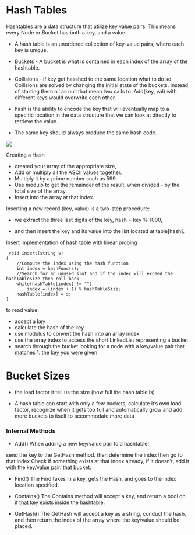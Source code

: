 # Hash Tables
Hashtables are a data structure that utilize key value pairs. This means every Node or Bucket has both a key, and a value.
- A hash table is an unordered collection of key-value pairs, where each key is unique.
- Buckets - A bucket is what is contained in each index of the array of the hashtable. 

- Collisions - if key get hasshed to the same location what to do so Collisions are solved by changing the initial state of the buckets. Instead of starting them all as null that mean two calls to .Add(key, val) with different keys would overwrite each other. 

- hash is the ability to encode the key that will eventually map to a specific location in the data structure that we can look at directly to retrieve the value.

- The same key should always produce the same hash code.

![](https://miro.medium.com/max/1200/1*J7lzku84LsxaeXpbgqRy5Q.png)

Creating a Hash
- created your array of the appropriate size,
- Add or multiply all the ASCII values together.
- Multiply it by a prime number such as 599.
- Use modulo to get the remainder of the result, when divided - by the total size of the array.
- Insert into the array at that index.


Inserting a new record (key, value) is a two-step procedure:

- we extract the three last digits of the key, hash = key % 1000,

- and then insert the key and its value into the list located at table[hash].

Insert
Implementation of hash table with linear probing

     void insert(string s)
    {
        //Compute the index using the hash function
        int index = hashFunc(s);
        //Search for an unused slot and if the index will exceed the hashTableSize then roll back
        while(hashTable[index] != "")
            index = (index + 1) % hashTableSize;
        hashTable[index] = s;
    }

to read value:

- accept a key
- calculate the hash of the key
- use modulus to convert the hash into an array index
- use the array index to access the short LinkedList  representing a bucket
- search through the bucket looking for a node with a key/value pair that matches 1. the key you were given



# Bucket Sizes

- the load factor it tell us the size (how full the hash table is)


 - A hash table can start with only a few buckets, calculate it’s own load factor, recognize when it gets too full and automatically grow and add more buckets to itself to accommodate more data

### Internal Methods
- Add() When adding a new key/value pair to a hashtable:

send the key to the GetHash method. then determine the index then go to that index Check if something exists at that index already, if it doesn’t, add it with the key/value pair. that bucket.

- Find() The Find takes in a key, gets the Hash, and goes to the index location specified.

- Contains() The Contains method will accept a key, and return a bool on if that key exists inside the hashtable. 

- GetHash() The GetHash will accept a key as a string, conduct the hash, and then return the index of the array where the key/value should be placed.

